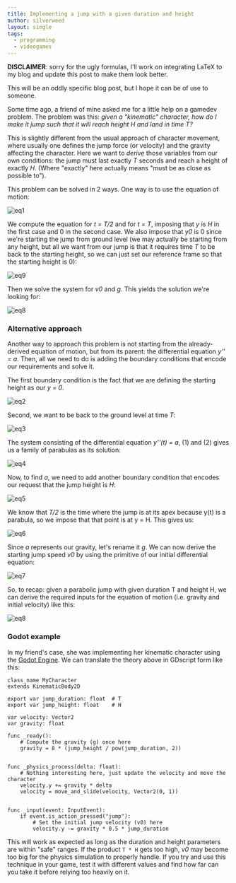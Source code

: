 ```yaml
---
title: Implementing a jump with a given duration and height
author: silverweed
layout: single
tags:  
  - programming  
  - videogames  
---
```


**DISCLAIMER**: sorry for the ugly formulas, I'll work on integrating LaTeX to my blog and update this post to make them look better.

This will be an oddly specific blog post, but I hope it can be of use to someone.

Some time ago, a friend of mine asked me for a little help on a gamedev problem.
The problem was this: *given a "kinematic" character, how do I make it jump such that it will reach height H and land in time T?*

This is slightly different from the usual approach of character movement, where usually one defines the jump force (or velocity) and the gravity affecting the character. Here we want to *derive* those variables from our own conditions: the jump must last exactly *T* seconds and reach a height of exactly *H*. (Where "exactly" here actually means "must be as close as possible to").

This problem can be solved in 2 ways. One way is to use the equation of motion:

![eq1](https://silverweed.github.io/assets/img/posts/2021-01-15/eq1.png)

We compute the equation for *t = T/2* and for *t = T*, imposing that *y* is *H* in the first case and 0 in the second case. We also impose that *y0* is 0 since we're starting the jump from ground level (we may actually be starting from any height, but all we want from our jump is that it requires time *T* to be back to the starting height, so we can just set our reference frame so that the starting height is 0):

![eq9](https://silverweed.github.io/assets/img/posts/2021-01-15/eq9.png)

Then we solve the system for *v0* and *g*. This yields the solution we're looking for:

![eq8](https://silverweed.github.io/assets/img/posts/2021-01-15/eq8.png)

### Alternative approach

Another way to approach this problem is not starting from the already-derived equation of motion, but from its parent: the differential equation *y'' = a*. Then, all we need to do is adding the boundary conditions that encode our requirements and solve it.

The first boundary condition is the fact that we are defining the starting height as our *y = 0*.

![eq2](https://silverweed.github.io/assets/img/posts/2021-01-15/eq2.png)

Second, we want to be back to the ground level at time *T*:

![eq3](https://silverweed.github.io/assets/img/posts/2021-01-15/eq3.png)

The system consisting of the differential equation *y''(t) = a*, (1) and (2) gives us a family of parabulas as its solution:

![eq4](https://silverweed.github.io/assets/img/posts/2021-01-15/eq4.png)

Now, to find *a*, we need to add another boundary condition that encodes our request that the jump height is *H*:

![eq5](https://silverweed.github.io/assets/img/posts/2021-01-15/eq5.png)

We know that *T/2* is the time where the jump is at its apex because y(t) is a parabula, so we impose that that point is at y = H. This gives us:

![eq6](https://silverweed.github.io/assets/img/posts/2021-01-15/eq6.png)

Since *a* represents our gravity, let's rename it *g*. We can now derive the starting jump speed *v0* by using the primitive of our initial differential equation: 

![eq7](https://silverweed.github.io/assets/img/posts/2021-01-15/eq7.png)

So, to recap: given a parabolic jump with given duration T and height H, we can derive the required inputs for the equation of motion (i.e. gravity and initial velocity) like this: 

![eq8](https://silverweed.github.io/assets/img/posts/2021-01-15/eq8.png)

### Godot example

In my friend's case, she was implementing her kinematic character using the [Godot Engine](https://godotengine.org/). We can translate the theory above in GDscript form like this:

```
class_name MyCharacter
extends KinematicBody2D

export var jump_duration: float  # T
export var jump_height: float    # H

var velocity: Vector2
var gravity: float

func _ready():
    # Compute the gravity (g) once here
    gravity = 8 * (jump_height / pow(jump_duration, 2))


func _physics_process(delta: float):
    # Nothing interesting here, just update the velocity and move the character
    velocity.y += gravity * delta
    velocity = move_and_slide(velocity, Vector2(0, 1))


func _input(event: InputEvent):
    if event.is_action_pressed("jump"):
        # Set the initial jump velocity (v0) here
        velocity.y -= gravity * 0.5 * jump_duration
```

This will work as expected as long as the duration and height parameters are within "safe" ranges. If the product `T * H` gets too high, *v0* may become too big for the physics simulation to properly handle. If you try and use this technique in your game, test it with different values and find how far can you take it before relying too heavily on it.
